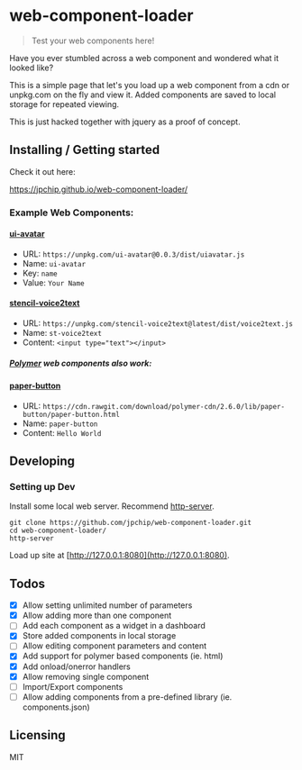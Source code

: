 # web-component-loader
> Test your web components here!

Have you ever stumbled across a web component and wondered what it looked like? 

This is a simple page that let's you load up a web component from a cdn or unpkg.com 
on the fly and view it. Added components are saved to local storage for
repeated viewing.

This is just hacked together with jquery as a proof of concept.

## Installing / Getting started

Check it out here:

https://jpchip.github.io/web-component-loader/

### Example Web Components:

#### [ui-avatar](https://www.npmjs.com/package/ui-avatar)
- URL: `https://unpkg.com/ui-avatar@0.0.3/dist/uiavatar.js`
- Name: `ui-avatar`
- Key: `name`
- Value: `Your Name`

#### [stencil-voice2text](https://www.npmjs.com/package/stencil-voice2text)
- URL: `https://unpkg.com/stencil-voice2text@latest/dist/voice2text.js`
- Name: `st-voice2text`
- Content: `<input type="text"></input>`


##### [Polymer](https://www.polymer-project.org/) web components also work:

#### [paper-button](https://www.webcomponents.org/element/PolymerElements/paper-button)
- URL: `https://cdn.rawgit.com/download/polymer-cdn/2.6.0/lib/paper-button/paper-button.html`
- Name: `paper-button`
- Content: `Hello World`

## Developing

### Setting up Dev

Install some local web server. Recommend [http-server](https://github.com/indexzero/http-server).

```shell
git clone https://github.com/jpchip/web-component-loader.git
cd web-component-loader/
http-server
```

Load up site at [http://127.0.0.1:8080](http://127.0.0.1:8080).

## Todos

- [x] Allow setting unlimited number of parameters
- [x] Allow adding more than one component
- [ ] Add each component as a widget in a dashboard
- [x] Store added components in local storage
- [ ] Allow editing component parameters and content
- [x] Add support for polymer based components (ie. html) 
- [x] Add onload/onerror handlers
- [x] Allow removing single component
- [ ] Import/Export components 
- [ ] Allow adding components from a pre-defined library (ie. components.json)

## Licensing

MIT
